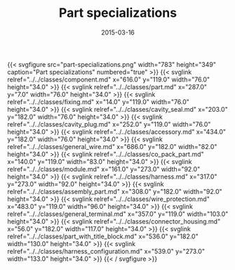 ﻿---
title: Part specializations
toc: false
type: specs
layout: diagram
date: "2015-03-16"
draft: false
specification: KBL
version: 2.4
documentType: "Recommendation"
elementType: Diagram
classes:
  - Component
  - Part
  - Fixing
  - Cavity_seal
  - Cavity_plug
  - Accessory
  - General_wire
  - Co_pack_part
  - Module
  - Harness
  - Assembly_part
  - Wire_protection
  - General_terminal
  - Connector_housing
  - Part_with_title_block
  - Harness_configuration
menu:
  KBL-2.4:    
    parent: presentation
    identifier: presentation/part-specializations
    weight: 1003 

# Prev/next pager order (if `docs_section_pager` enabled in `params.toml`)
weight: 1003
---
{{< svgfigure src="part-specializations.png" width="783" height="349" caption="Part specializations" numbered="true" >}}
  {{< svglink relref="../../classes/component.md" x="616.0" y="119.0" width="76.0" height="34.0" >}}
  {{< svglink relref="../../classes/part.md" x="287.0" y="7.0" width="76.0" height="34.0" >}}
  {{< svglink relref="../../classes/fixing.md" x="14.0" y="119.0" width="76.0" height="34.0" >}}
  {{< svglink relref="../../classes/cavity_seal.md" x="203.0" y="182.0" width="76.0" height="34.0" >}}
  {{< svglink relref="../../classes/cavity_plug.md" x="252.0" y="119.0" width="76.0" height="34.0" >}}
  {{< svglink relref="../../classes/accessory.md" x="434.0" y="182.0" width="76.0" height="34.0" >}}
  {{< svglink relref="../../classes/general_wire.md" x="686.0" y="182.0" width="82.0" height="34.0" >}}
  {{< svglink relref="../../classes/co_pack_part.md" x="140.0" y="119.0" width="83.0" height="34.0" >}}
  {{< svglink relref="../../classes/module.md" x="161.0" y="273.0" width="92.0" height="34.0" >}}
  {{< svglink relref="../../classes/harness.md" x="317.0" y="273.0" width="92.0" height="34.0" >}}
  {{< svglink relref="../../classes/assembly_part.md" x="308.0" y="182.0" width="92.0" height="34.0" >}}
  {{< svglink relref="../../classes/wire_protection.md" x="483.0" y="119.0" width="96.0" height="34.0" >}}
  {{< svglink relref="../../classes/general_terminal.md" x="357.0" y="119.0" width="103.0" height="34.0" >}}
  {{< svglink relref="../../classes/connector_housing.md" x="56.0" y="182.0" width="117.0" height="34.0" >}}
  {{< svglink relref="../../classes/part_with_title_block.md" x="536.0" y="182.0" width="130.0" height="34.0" >}}
  {{< svglink relref="../../classes/harness_configuration.md" x="539.0" y="273.0" width="133.0" height="34.0" >}}
{{< / svgfigure >}}
